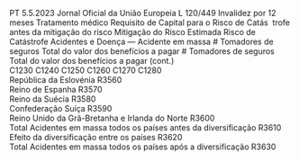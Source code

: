 PT  5.5.2023 Jornal Oficial da União Europeia L 120/449
 Invalidez por 12 meses  Tratamento médico  Requisito de 
Capital para o 
Risco de Catás ­
trofe antes da 
mitigação do 
risco  Mitigação do 
Risco Estimada  Risco de Catástrofe Acidentes e Doença — Acidente em 
massa  # Tomadores 
de seguros  Total do valor 
dos benefícios a 
pagar  # Tomadores 
de seguros  Total do valor 
dos benefícios a 
pagar  (cont.)  
C1230  C1240  C1250  C1260  C1270  C1280  
República da Eslovénia  R3560  
Reino de Espanha  R3570  
Reino da Suécia  R3580  
Confederação Suíça  R3590  
Reino Unido da Grã-Bretanha e Irlanda do Norte  R3600  
Total Acidentes em massa todos os países antes 
da diversificação  R3610  
Efeito da diversificação entre os países  R3620  
Total Acidentes em massa todos os países após a 
diversificação  R3630
